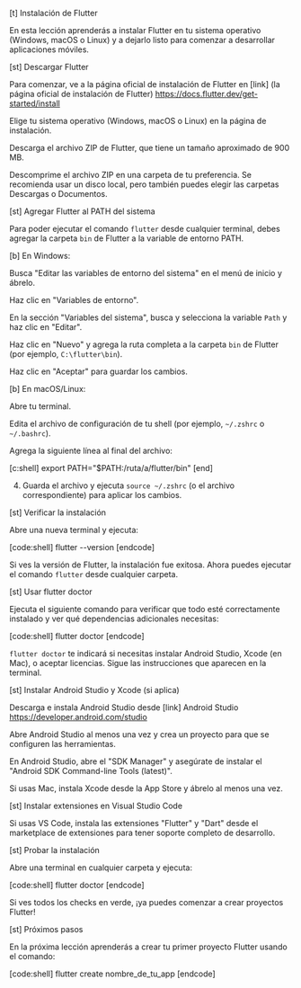 [t] Instalación de Flutter


En esta lección aprenderás a instalar Flutter en tu sistema operativo (Windows, macOS o Linux) y a dejarlo listo para comenzar a desarrollar aplicaciones móviles.

[st] Descargar Flutter


Para comenzar, ve a la página oficial de instalación de Flutter en [link] (la página oficial de instalación de Flutter) https://docs.flutter.dev/get-started/install


Elige tu sistema operativo (Windows, macOS o Linux) en la página de instalación.


Descarga el archivo ZIP de Flutter, que tiene un tamaño aproximado de 900 MB.


Descomprime el archivo ZIP en una carpeta de tu preferencia. Se recomienda usar un disco local, pero también puedes elegir las carpetas Descargas o Documentos.

[st] Agregar Flutter al PATH del sistema


Para poder ejecutar el comando `flutter` desde cualquier terminal, debes agregar la carpeta `bin` de Flutter a la variable de entorno PATH.

[b] En Windows:


Busca "Editar las variables de entorno del sistema" en el menú de inicio y ábrelo.


Haz clic en "Variables de entorno".


En la sección "Variables del sistema", busca y selecciona la variable `Path` y haz clic en "Editar".


Haz clic en "Nuevo" y agrega la ruta completa a la carpeta `bin` de Flutter (por ejemplo, `C:\flutter\bin`).


Haz clic en "Aceptar" para guardar los cambios.

[b] En macOS/Linux:


Abre tu terminal.


Edita el archivo de configuración de tu shell (por ejemplo, `~/.zshrc` o `~/.bashrc`).


Agrega la siguiente línea al final del archivo:

[c:shell]
export PATH="$PATH:/ruta/a/flutter/bin"
[end]

4. Guarda el archivo y ejecuta `source ~/.zshrc` (o el archivo correspondiente) para aplicar los cambios.

[st] Verificar la instalación


Abre una nueva terminal y ejecuta:

[code:shell]
flutter --version
[endcode]


Si ves la versión de Flutter, la instalación fue exitosa. Ahora puedes ejecutar el comando `flutter` desde cualquier carpeta.

[st] Usar flutter doctor


Ejecuta el siguiente comando para verificar que todo esté correctamente instalado y ver qué dependencias adicionales necesitas:

[code:shell]
flutter doctor
[endcode]


`flutter doctor` te indicará si necesitas instalar Android Studio, Xcode (en Mac), o aceptar licencias. Sigue las instrucciones que aparecen en la terminal.

[st] Instalar Android Studio y Xcode (si aplica)


Descarga e instala Android Studio desde [link] Android Studio https://developer.android.com/studio


Abre Android Studio al menos una vez y crea un proyecto para que se configuren las herramientas.


En Android Studio, abre el "SDK Manager" y asegúrate de instalar el "Android SDK Command-line Tools (latest)".


Si usas Mac, instala Xcode desde la App Store y ábrelo al menos una vez.

[st] Instalar extensiones en Visual Studio Code


Si usas VS Code, instala las extensiones "Flutter" y "Dart" desde el marketplace de extensiones para tener soporte completo de desarrollo.

[st] Probar la instalación


Abre una terminal en cualquier carpeta y ejecuta:

[code:shell]
flutter doctor
[endcode]


Si ves todos los checks en verde, ¡ya puedes comenzar a crear proyectos Flutter!

[st] Próximos pasos


En la próxima lección aprenderás a crear tu primer proyecto Flutter usando el comando:

[code:shell]
flutter create nombre_de_tu_app
[endcode] 
